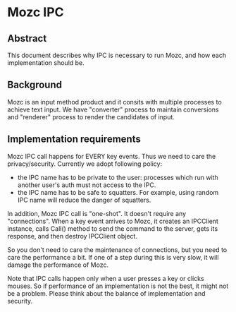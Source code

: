 # Mozc IPC

## Abstract

This document describes why IPC is necessary to run Mozc, and how each
implementation should be.

## Background

Mozc is an input method product and it consits with multiple processes
to achieve text input.  We have "converter" process to maintain
conversions and "renderer" process to render the candidates of input.

## Implementation requirements

Mozc IPC call happens for EVERY key events.  Thus we need to care the
privacy/security.  Currently we adopt following policy:

  * the IPC name has to be private to the user: processes which run with another user's auth must not access to the IPC.
  * the IPC name has to be safe to squatters.  For example, using random IPC name will reduce the danger of squatters.

In addition, Mozc IPC call is "one-shot".  It doesn't require any
"connections".  When a key event arrives to Mozc, it creates an
IPCClient instance, calls Call() method to send the command to the
server, gets its response, and then destroy IPCClient object.

So you don't need to care the maintenance of connections, but you need
to care the performance a bit.  If one of a step during this is very
slow, it will damage the performance of Mozc.

Note that IPC calls happen only when a user presses a key or clicks
mouses.  So if performance of an implementation is not the best, it
might not be a problem.  Please think about the balance of
implementation and security.
